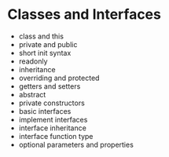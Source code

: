 # Classes and Interfaces

- class and this
- private and public
- short init syntax
- readonly
- inheritance
- overriding and protected
- getters and setters
- abstract
- private constructors
- basic interfaces
- implement interfaces
- interface inheritance
- interface function type
- optional parameters and properties
